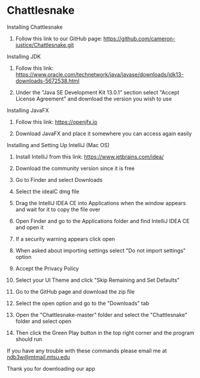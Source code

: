 # Chattlesnake
Installing Chattlesnake

1. Follow this link to our GitHub page: https://github.com/cameron-justice/Chattlesnake.git

Installing JDK

1. Follow this link: https://www.oracle.com/technetwork/java/javase/downloads/jdk13-downloads-5672538.html

2. Under the "Java SE Development Kit 13.0.1" section select "Accept License Agreement" and download the version you wish to use

Installing JavaFX

1. Follow this link: https://openjfx.io

2. Download JavaFX and place it somewhere you can access again easily

Installing and Setting Up IntelliJ (Mac OS)

1. Install IntelliJ from this link: https://www.jetbrains.com/idea/

2. Download the community version since it is free

3. Go to Finder and select Downloads

4. Select the idealC dmg file

5. Drag the IntelliJ IDEA CE into Applications when the window appears and wait for it to copy the file over

6. Open Finder and go to the Applications folder and find IntelliJ IDEA CE and open it

7. If a security warning appears click open

8. When asked about importing settings select "Do not import settings" option

9. Accept the Privacy Policy

10. Select your UI Theme and click "Skip Remaining and Set Defaults"

11. Go to the GitHub page and download the zip file

12. Select the open option and go to the "Downloads" tab

13. Open the "Chattlesnake-master" folder and select the "Chattlesnake" folder and select open

14. Then click the Green Play button in the top right corner and the program should run


If you have any trouble with these commands please email me at ndb3w@mtmail.mtsu.edu

Thank you for downloading our app
